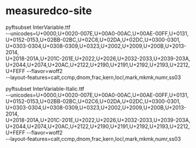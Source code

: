 # measuredco-site

pyftsubset InterVariable.ttf \
--unicodes=U+0000,U+0020-007E,U+00A0-00AC,U+00AE-00FF,U+0131,\
U+0152-0153,U+02BB-02BC,U+02C6,U+02DA,U+02DC,U+0300-0301,\
U+0303-0304,U+0308-0309,U+0323,U+2002,U+2009,U+200B,U+2013-2014,\
U+2018-201A,U+201C-201E,U+2022,U+2026,U+2032-2033,U+2039-203A,\
U+2044,U+2074,U+20AC,U+2122,U+2190,U+2191,U+2192,U+2193,U+2212,\
U+FEFF --flavor=woff2 \
--layout-features=calt,ccmp,dnom,frac,kern,locl,mark,mkmk,numr,ss03

pyftsubset InterVariable-Italic.ttf \
--unicodes=U+0000,U+0020-007E,U+00A0-00AC,U+00AE-00FF,U+0131,\
U+0152-0153,U+02BB-02BC,U+02C6,U+02DA,U+02DC,U+0300-0301,\
U+0303-0304,U+0308-0309,U+0323,U+2002,U+2009,U+200B,U+2013-2014,\
U+2018-201A,U+201C-201E,U+2022,U+2026,U+2032-2033,U+2039-203A,\
U+2044,U+2074,U+20AC,U+2122,U+2190,U+2191,U+2192,U+2193,U+2212,\
U+FEFF --flavor=woff2 \
--layout-features=calt,ccmp,dnom,frac,kern,locl,mark,mkmk,numr,ss03
